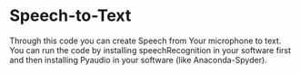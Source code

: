 # Speech-to-Text
Through this code you can create Speech from Your microphone to text.
You can run the code by installing speechRecognition in your software first and then installing Pyaudio in your software (like Anaconda-Spyder).
